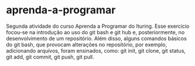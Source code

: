 # aprenda-a-programar
Segunda atividade do curso Aprenda a Programar do Ituring.
Esse exercício focou-se na introdução ao uso do git bash e git hub e, posteriormente, no desenvolvimento de um repositório. 
Além disso, alguns comandos básicos do git bash, que provocam alterações no repositório, por exemplo, adicionando arquivos, foram ensinados, como:
git init,
git clone,
git status,
git add,
git commit,
git push,
git pull.
